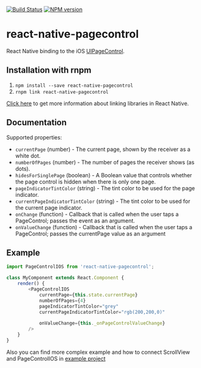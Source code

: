[![Build Status](https://travis-ci.org/doochik/react-native-pagecontrol.svg?branch=master)](https://travis-ci.org/doochik/react-native-pagecontrol)
[![NPM version](https://badge.fury.io/js/react-native-pagecontrol.svg)](https://www.npmjs.com/package/react-native-pagecontrol)

# react-native-pagecontrol
React Native binding to the iOS [UIPageControl](https://developer.apple.com/library/ios/documentation/UIKit/Reference/UIPageControl_Class/index.html).

## Installation with rnpm
1. `npm install --save react-native-pagecontrol`
2. `rnpm link react-native-pagecontrol`

[Click here](http://facebook.github.io/react-native/docs/linking-libraries-ios.html#content) to get more information about linking libraries in React Native.

## Documentation

Supported properties:

* `currentPage` (number) - The current page, shown by the receiver as a white dot.
* `numberOfPages` (number) - The number of pages the receiver shows (as dots).
* `hidesForSinglePage` (boolean) - A Boolean value that controls whether the page control is hidden when there is only one page.
* `pageIndicatorTintColor` (string) - The tint color to be used for the page indicator.
* `currentPageIndicatorTintColor` (string) - The tint color to be used for the current page indicator.
* `onChange` (function) - Callback that is called when the user taps a PageControl; passes the event as an argument. 
* `onValueChange` (function) - Callback that is called when the user taps a PageControl; passes the currentPage value as an argument 

## Example

```js
import PageControlIOS from 'react-native-pagecontrol';

class MyComponent extends React.Component {
    render() {
        <PageControlIOS
            currentPage={this.state.currentPage}
            numberOfPages={4}
            pageIndicatorTintColor="grey"
            currentPageIndicatorTintColor="rgb(200,200,0)"
            
            onValueChange={this._onPageControlValueChange}
        />
    }
}
```

Also you can find more complex example and how to connect ScrollView and PageControlIOS in [example project](./example/PageControlIOSExample/index.ios.js)
